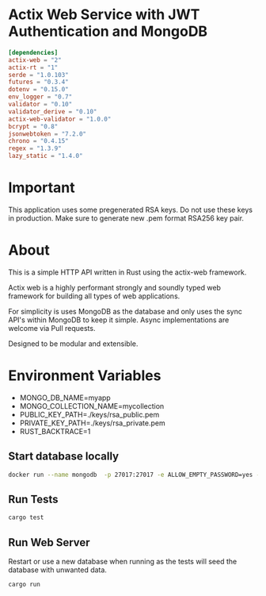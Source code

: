 # Actix Web Service with JWT Authentication and MongoDB

```toml
[dependencies]
actix-web = "2"
actix-rt = "1"
serde = "1.0.103"
futures = "0.3.4"
dotenv = "0.15.0"
env_logger = "0.7"
validator = "0.10"
validator_derive = "0.10"
actix-web-validator = "1.0.0"
bcrypt = "0.8"
jsonwebtoken = "7.2.0"
chrono = "0.4.15"
regex = "1.3.9"
lazy_static = "1.4.0"
```

# Important

This application uses some pregenerated RSA keys. Do not use these keys in production. Make sure to generate new .pem format RSA256 key pair.

# About

This is a simple HTTP API written in Rust using the actix-web framework.

Actix web is a highly performant strongly and soundly typed web framework for building all types of web applications.

For simplicity is uses MongoDB as the database and only uses the sync API's within MongoDB to keep it simple.
Async implementations are welcome via Pull requests.

Designed to be modular and extensible.

# Environment Variables

 - MONGO_DB_NAME=myapp
 - MONGO_COLLECTION_NAME=mycollection
 - PUBLIC_KEY_PATH=./keys/rsa_public.pem
 - PRIVATE_KEY_PATH=./keys/rsa_private.pem
 - RUST_BACKTRACE=1

## Start database locally

```sh
docker run --name mongodb  -p 27017:27017 -e ALLOW_EMPTY_PASSWORD=yes -e MONGODB_EXTRA_FLAGS='--wiredTigerCacheSizeGB=2' bitnami/mongodb:latest
```

## Run Tests

```sh
cargo test
```

## Run Web Server

Restart or use a new database when running as the tests will seed the database with unwanted data.

```sh
cargo run
```
